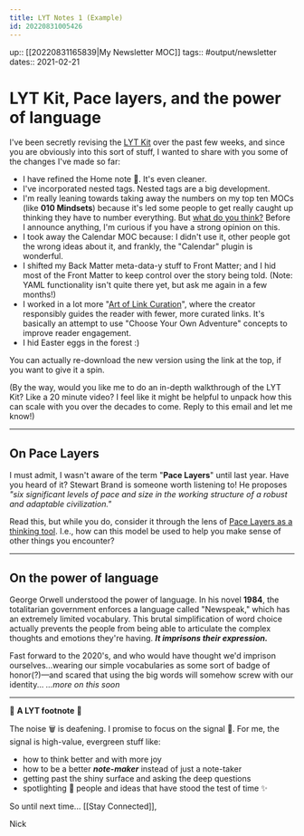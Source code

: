 ```yaml
---
title: LYT Notes 1 (Example)
id: 20220831005426
---
```

up:: [[20220831165839|My Newsletter MOC]]
tags:: #output/newsletter 
dates:: 2021-02-21

# LYT Kit, Pace layers, and the power of language
I've been secretly revising the [LYT Kit](https://publish.obsidian.md/lyt-kit/_Start+Here) over the past few weeks, and since you are obviously into this sort of stuff, I wanted to share with you some of the changes I've made so far:

-   I have refined the Home note 🏡. It's even cleaner.
-   I've incorporated nested tags. Nested tags are a big development.
-   I'm really leaning towards taking away the numbers on my top ten MOCs (like **010 Mindsets**) because it's led some people to get really caught up thinking they have to number everything. But [what do you think?](https://www.loom.com/share/65738c3988d24f58b408e4b90282e0c9) Before I announce anything, I'm curious if you have a strong opinion on this.
-   I took away the Calendar MOC because: I didn't use it, other people got the wrong ideas about it, and frankly, the "Calendar" plugin is wonderful.
-   I shifted my Back Matter meta-data-y stuff to Front Matter; and I hid most of the Front Matter to keep control over the story being told. (Note: YAML functionality isn't quite there yet, but ask me again in a few months!)
-   I worked in a lot more "[Art of Link Curation](https://publish.obsidian.md/lyt-kit/Art+of+Link+Curation)", where the creator responsibly guides the reader with fewer, more curated links. It's basically an attempt to use "Choose Your Own Adventure" concepts to improve reader engagement.
-   I hid Easter eggs in the forest :)

You can actually re-download the new version using the link at the top, if you want to give it a spin.

(By the way, would you like me to do an in-depth walkthrough of the LYT Kit? Like a 20 minute video? I feel like it might be helpful to unpack how this can scale with you over the decades to come. Reply to this email and let me know!)

---

## On Pace Layers

I must admit, I wasn't aware of the term "**Pace Layers**" until last year. Have you heard of it? Stewart Brand is someone worth listening to! He proposes _"six significant levels of pace and size in the working structure of a robust and adaptable civilization."_

Read this, but while you do, consider it through the lens of [Pace Layers as a thinking tool](https://jods.mitpress.mit.edu/pub/issue3-brand/release/2). I.e., how can this model be used to help you make sense of other things you encounter?

---

## On the power of language

George Orwell understood the power of language. In his novel **1984**, the totalitarian government enforces a language called "Newspeak," which has an extremely limited vocabulary. This brutal simplification of word choice actually prevents the people from being able to articulate the complex thoughts and emotions they're having. _**It imprisons their expression.**_

Fast forward to the 2020's, and who would have thought we'd imprison ourselves...wearing our simple vocabularies as some sort of badge of honor(?)—and scared that using the big words will somehow screw with our identity... _...more on this soon_

---

👣 **A LYT footnote** 🎵

The noise 🗑 is deafening. I promise to focus on the signal 🌿. For me, the signal is high-value, evergreen stuff like:

-   how to think better and with more joy
-   how to be a better _**note-maker**_ instead of just a note-taker
-   getting past the shiny surface and asking the deep questions
-   spotlighting 🔦 people and ideas that have stood the test of time ✨

So until next time... \[\[Stay Connected\]\],

Nick